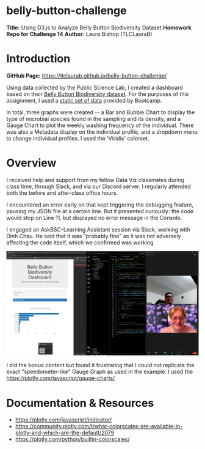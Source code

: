# belly-button-challenge
**Title:** Using D3.js to Analyze Belly Button Biodiversity Dataset
**Homework Repo for Challenge 14**
**Author:** Laura Bishop (TLCLauraB)

# Introduction
**GitHub Page:** https://tlclaurab.github.io/belly-button-challenge/

Using data collected by the Public Science Lab, I created a dashboard based on their [Belly Button Biodiversity dataset](http://robdunnlab.com/projects/belly-button-biodiversity/). For the purposes of this assignment, I used a [static set of data](https://2u-data-curriculum-team.s3.amazonaws.com/dataviz-classroom/v1.1/14-Interactive-Web-Visualizations/02-Homework/samples.json) provided by Bootcamp.

In total, three graphs were created -- a Bar and Bubble Chart to display the type of microbial species found in the sampling and its density, and a Gauge Chart to plot the weekly washing frequency of the individual.  There was also a Metadata display on the individual profile, and a dropdown menu to change individual profiles. I used the 'Viridis' colorset.

# Overview
I received help and support from my fellow Data Viz classmates during class time, through Slack, and via our Discord server. I regularly attended both the before and after-class office hours.

I encountered an error early on that kept triggering the debugging feature, pausing my JSON file at a certain line. But it presented curiously: the code would stop on Line 11, but displayed no error message in the Console. 

I engaged an AskBSC-Learning Assistant session via Slack, working with Dinh Chau. He said that it was "probably fine" as it was not adversely affecting the code itself, which we confirmed was working. 

<img src="https://github.com/TLCLauraB/belly-button-challenge/blob/main/images/image2-SM.png">

I did the bonus content but found it frustrating that I could not replicate the exact "speedometer-like" Gauge Graph as used in the example. I used the https://plotly.com/javascript/gauge-charts/ 

# Documentation & Resources
  * https://plotly.com/javascript/indicator/
  * https://community.plotly.com/t/what-colorscales-are-available-in-plotly-and-which-are-the-default/2079
  * https://plotly.com/python/builtin-colorscales/




